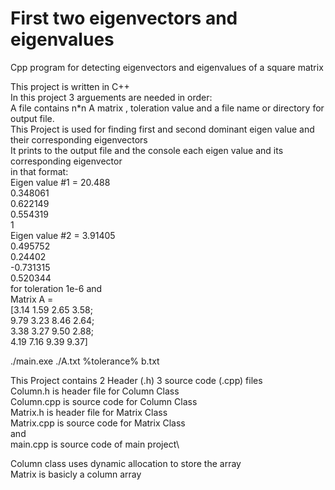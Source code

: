 # First two eigenvectors and eigenvalues
Cpp program for detecting eigenvectors and eigenvalues of a square matrix

This project is written in C++\
In this project 3 arguements are needed in order:\
A file contains n*n A matrix , toleration value and a file name or directory for output file.\
This Project is used for finding first and second dominant eigen value and their corresponding eigenvectors\
It prints to the output file and the console each eigen value and its corresponding eigenvector\
in that format:\
Eigen value #1 = 20.488\
0.348061 \
0.622149 \
0.554319 \
1 \
Eigen value #2 = 3.91405\
0.495752 \
0.24402 \
-0.731315 \
0.520344 \
for toleration 1e-6 and\
Matrix A = \
[3.14 1.59 2.65 3.58;\
 9.79 3.23 8.46 2.64;\
 3.38 3.27 9.50 2.88;\
 4.19 7.16 9.39 9.37]


./main.exe ./A.txt %tolerance% b.txt

This Project contains 2 Header (.h) 3 source code (.cpp) files\
Column.h is header file for Column Class\
Column.cpp is source code for Column Class\
Matrix.h is header file for Matrix Class\
Matrix.cpp is source code for Matrix Class\
and \
main.cpp is source code of main project\

Column class uses dynamic allocation to store the array\
Matrix is basicly a column array
